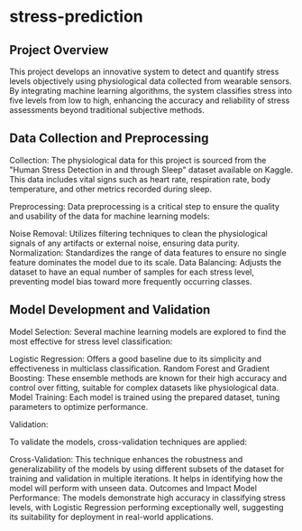 # stress-prediction

## Project Overview

This project develops an innovative system to detect and quantify stress levels objectively using physiological data collected from wearable sensors. By integrating machine learning algorithms, the system classifies stress into five levels from low to high, enhancing the accuracy and reliability of stress assessments beyond traditional subjective methods.

## Data Collection and Preprocessing

Collection:
The physiological data for this project is sourced from the "Human Stress Detection in and through Sleep" dataset available on Kaggle. This data includes vital signs such as heart rate, respiration rate, body temperature, and other metrics recorded during sleep.

Preprocessing:
Data preprocessing is a critical step to ensure the quality and usability of the data for machine learning models:

Noise Removal: Utilizes filtering techniques to clean the physiological signals of any artifacts or external noise, ensuring data purity.
Normalization: Standardizes the range of data features to ensure no single feature dominates the model due to its scale.
Data Balancing: Adjusts the dataset to have an equal number of samples for each stress level, preventing model bias toward more frequently occurring classes.


## Model Development and Validation

Model Selection:
Several machine learning models are explored to find the most effective for stress level classification:

Logistic Regression: Offers a good baseline due to its simplicity and effectiveness in multiclass classification.
Random Forest and Gradient Boosting: These ensemble methods are known for their high accuracy and control over fitting, suitable for complex datasets like physiological data.
Model Training: Each model is trained using the prepared dataset, tuning parameters to optimize performance.

Validation:

To validate the models, cross-validation techniques are applied:

Cross-Validation: This technique enhances the robustness and generalizability of the models by using different subsets of the dataset for training and validation in multiple iterations. It helps in identifying how the model will perform with unseen data.
Outcomes and Impact
Model Performance:
The models demonstrate high accuracy in classifying stress levels, with Logistic Regression performing exceptionally well, suggesting its suitability for deployment in real-world applications.


